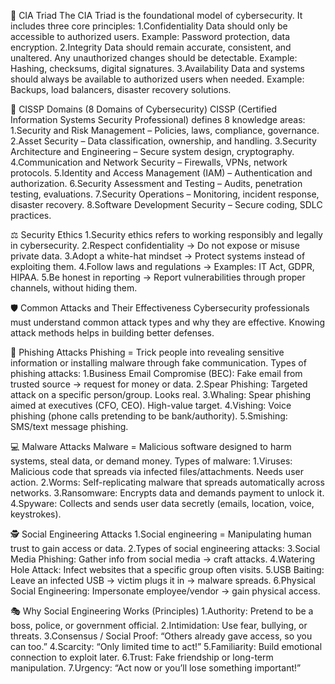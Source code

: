 🔐 CIA Triad
The CIA Triad is the foundational model of cybersecurity. It includes three core principles:
1.Confidentiality
Data should only be accessible to authorized users.
Example: Password protection, data encryption.
2.Integrity
Data should remain accurate, consistent, and unaltered. Any unauthorized changes should be detectable.
Example: Hashing, checksums, digital signatures.
3.Availability
Data and systems should always be available to authorized users when needed.
Example: Backups, load balancers, disaster recovery solutions.

🧭 CISSP Domains (8 Domains of Cybersecurity)
CISSP (Certified Information Systems Security Professional) defines 8 knowledge areas:
1.Security and Risk Management – Policies, laws, compliance, governance.
2.Asset Security – Data classification, ownership, and handling.
3.Security Architecture and Engineering – Secure system design, cryptography.
4.Communication and Network Security – Firewalls, VPNs, network protocols.
5.Identity and Access Management (IAM) – Authentication and authorization.
6.Security Assessment and Testing – Audits, penetration testing, evaluations.
7.Security Operations – Monitoring, incident response, disaster recovery.
8.Software Development Security – Secure coding, SDLC practices.

⚖️ Security Ethics
1.Security ethics refers to working responsibly and legally in cybersecurity.
2.Respect confidentiality → Do not expose or misuse private data.
3.Adopt a white-hat mindset → Protect systems instead of exploiting them.
4.Follow laws and regulations → Examples: IT Act, GDPR, HIPAA.
5.Be honest in reporting → Report vulnerabilities through proper channels, without hiding them.

🛡️ Common Attacks and Their Effectiveness
Cybersecurity professionals must understand common attack types and why they are effective. Knowing attack methods helps in building better defenses.

📧 Phishing Attacks
Phishing = Trick people into revealing sensitive information or installing malware through fake communication.
   Types of phishing attacks:
     1.Business Email Compromise (BEC): Fake email from trusted source → request for money or data.
     2.Spear Phishing: Targeted attack on a specific person/group. Looks real.
     3.Whaling: Spear phishing aimed at executives (CFO, CEO). High-value target.
     4.Vishing: Voice phishing (phone calls pretending to be bank/authority).
     5.Smishing: SMS/text message phishing.
 
💻 Malware Attacks
Malware = Malicious software designed to harm systems, steal data, or demand money.
  Types of malware:
     1.Viruses: Malicious code that spreads via infected files/attachments. Needs user action.
     2.Worms: Self-replicating malware that spreads automatically across networks.
     3.Ransomware: Encrypts data and demands payment to unlock it.
     4.Spyware: Collects and sends user data secretly (emails, location, voice, keystrokes).

🕵️ Social Engineering Attacks
1.Social engineering = Manipulating human trust to gain access or data.
2.Types of social engineering attacks:
3.Social Media Phishing: Gather info from social media → craft attacks.
4.Watering Hole Attack: Infect websites that a specific group often visits.
5.USB Baiting: Leave an infected USB → victim plugs it in → malware spreads.
6.Physical Social Engineering: Impersonate employee/vendor → gain physical access.

🎭 Why Social Engineering Works (Principles)
1.Authority: Pretend to be a boss, police, or government official.
2.Intimidation: Use fear, bullying, or threats.
3.Consensus / Social Proof: “Others already gave access, so you can too.”
4.Scarcity: “Only limited time to act!”
5.Familiarity: Build emotional connection to exploit later.
6.Trust: Fake friendship or long-term manipulation.
7.Urgency: “Act now or you’ll lose something important!”
